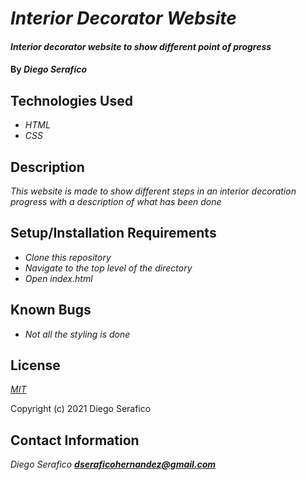 # _Interior Decorator Website_

#### _Interior decorator website to show different point of progress_

#### By _**Diego Serafico**_

## Technologies Used

* _HTML_
* _CSS_

## Description

_This website is made to show different steps in an interior decoration progress with a description of what has been done_

## Setup/Installation Requirements

* _Clone this repository_
* _Navigate to the top level of the directory_
* _Open index.html_

## Known Bugs

* _Not all the styling is done_

## License

_[MIT](https://opensource.org/licenses/MIT)_

Copyright (c) 2021 Diego Serafico

## Contact Information

_Diego Serafico **dseraficohernandez@gmail.com**_